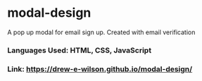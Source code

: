 # modal-design
A pop up modal for email sign up. Created with email verification

### Languages Used: HTML, CSS, JavaScript

### Link: https://drew-e-wilson.github.io/modal-design/
